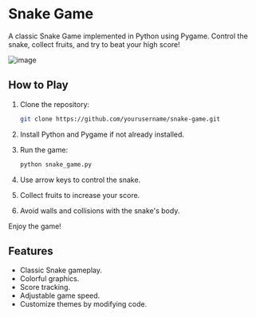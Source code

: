 # Snake Game

A classic Snake Game implemented in Python using Pygame. Control the snake, collect fruits, and try to beat your high score!

![image](https://github.com/Jugglerish/Snake-game/assets/144150492/62f8a1ff-2ca4-4991-b0c3-a35cec1af074)


## How to Play

1. Clone the repository:

   ```bash
   git clone https://github.com/yourusername/snake-game.git
   ```

2. Install Python and Pygame if not already installed.

3. Run the game:

   ```bash
   python snake_game.py
   ```

4. Use arrow keys to control the snake.

5. Collect fruits to increase your score.

6. Avoid walls and collisions with the snake's body.

Enjoy the game!

## Features

- Classic Snake gameplay.
- Colorful graphics.
- Score tracking.
- Adjustable game speed.
- Customize themes by modifying code.

